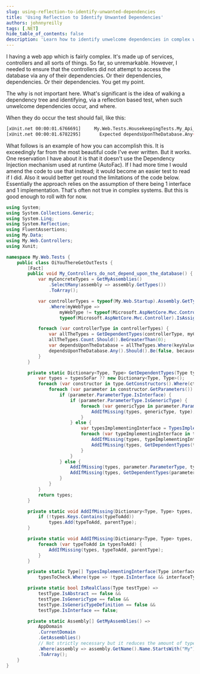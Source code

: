 ```yaml
---
slug: using-reflection-to-identify-unwanted-dependencies
title: 'Using Reflection to Identify Unwanted Dependencies'
authors: johnnyreilly
tags: [.NET]
hide_table_of_contents: false
description: 'Learn how to identify unwelcome dependencies in complex web apps by walking a dependency tree using reflection-based tests.'
---
```


I having a web app which is fairly complex. It's made up of services, controllers and all sorts of things. So far, so unremarkable. However, I needed to ensure that the controllers did not attempt to access the database via any of their dependencies. Or their dependencies, dependencies. Or their dependencies. You get my point.

<!--truncate-->

The why is not important here. What's significant is the idea of walking a dependency tree and identifying, via a reflection based test, when such unwelcome dependencies occur, and where.

When they do occur the test should fail, like this:

```sh
[xUnit.net 00:00:01.6766691]     My.Web.Tests.HousekeepingTests.My_Api_Controllers_do_not_depend_upon_the_database [FAIL]
[xUnit.net 00:00:01.6782295]       Expected dependsUponTheDatabase.Any() to be False because My.Api.Controllers.ThingyController depends upon the database through My.Data.Services.OohItsAService, but found True.
```

What follows is an example of how you can accomplish this. It is exceedingly far from the most beautiful code I've ever written. But it works. One reservation I have about it is that it doesn't use the Dependency Injection mechanism used at runtime (AutoFac). If I had more time I would amend the code to use that instead; it would become an easier test to read if I did. Also it would better get round the limitations of the code below. Essentially the approach relies on the assumption of there being 1 interface and 1 implementation. That's often not true in complex systems. But this is good enough to roll with for now.

```cs
using System;
using System.Collections.Generic;
using System.Linq;
using System.Reflection;
using FluentAssertions;
using My.Data;
using My.Web.Controllers;
using Xunit;

namespace My.Web.Tests {
    public class OiYouThereGetOutTests {
        [Fact]
        public void My_Controllers_do_not_depend_upon_the_database() {
            var myConcreteTypes = GetMyAssemblies()
                .SelectMany(assembly => assembly.GetTypes())
                .ToArray();

            var controllerTypes = typeof(My.Web.Startup).Assembly.GetTypes()
                .Where(myWebType =>
                    myWebType != typeof(Microsoft.AspNetCore.Mvc.Controller) &&
                    typeof(Microsoft.AspNetCore.Mvc.Controller).IsAssignableFrom(myWebType));

            foreach (var controllerType in controllerTypes) {
                var allTheTypes = GetDependentTypes(controllerType, myConcreteTypes);
                allTheTypes.Count.Should().BeGreaterThan(0);
                var dependsUponTheDatabase = allTheTypes.Where(keyValue => keyValue.Key == typeof(MyDbContext));
                dependsUponTheDatabase.Any().Should().Be(false, because: $"{controllerType} depends upon the database through {string.Join(", ", dependsUponTheDatabase.Select(dod => dod.Value))}");
            }
        }

        private static Dictionary<Type, Type> GetDependentTypes(Type type, Type[] typesToCheck, Dictionary<Type, Type> typesSoFar = null) {
            var types = typesSoFar ?? new Dictionary<Type, Type>();
            foreach (var constructor in type.GetConstructors().Where(ctor => ctor.IsPublic)) {
                foreach (var parameter in constructor.GetParameters()) {
                    if (parameter.ParameterType.IsInterface) {
                        if (parameter.ParameterType.IsGenericType) {
                            foreach (var genericType in parameter.ParameterType.GenericTypeArguments) {
                                AddIfMissing(types, genericType, type);
                            }
                        } else {
                            var typesImplementingInterface = TypesImplementingInterface(parameter.ParameterType, typesToCheck);
                            foreach (var typeImplementingInterface in typesImplementingInterface) {
                                AddIfMissing(types, typeImplementingInterface, type);
                                AddIfMissing(types, GetDependentTypes(typeImplementingInterface, typesToCheck, types).Keys.ToList(), type);
                            }
                        }
                    } else {
                        AddIfMissing(types, parameter.ParameterType, type);
                        AddIfMissing(types, GetDependentTypes(parameter.ParameterType, typesToCheck, types).Keys.ToList(), type);
                    }
                }
            }
            return types;
        }

        private static void AddIfMissing(Dictionary<Type, Type> types, Type typeToAdd, Type parentType) {
            if (!types.Keys.Contains(typeToAdd))
                types.Add(typeToAdd, parentType);
        }

        private static void AddIfMissing(Dictionary<Type, Type> types, IList<Type> typesToAdd, Type parentType) {
            foreach (var typeToAdd in typesToAdd) {
                AddIfMissing(types, typeToAdd, parentType);
            }
        }

        private static Type[] TypesImplementingInterface(Type interfaceType, Type[] typesToCheck) =>
            typesToCheck.Where(type => !type.IsInterface && interfaceType.IsAssignableFrom(type)).ToArray();

        private static bool IsRealClass(Type testType) =>
            testType.IsAbstract == false &&
            testType.IsGenericType == false &&
            testType.IsGenericTypeDefinition == false &&
            testType.IsInterface == false;

        private static Assembly[] GetMyAssemblies() =>
            AppDomain
            .CurrentDomain
            .GetAssemblies()
            // Not strictly necessary but it reduces the amount of types returned
            .Where(assembly => assembly.GetName().Name.StartsWith("My"))
            .ToArray();
    }
}
```
